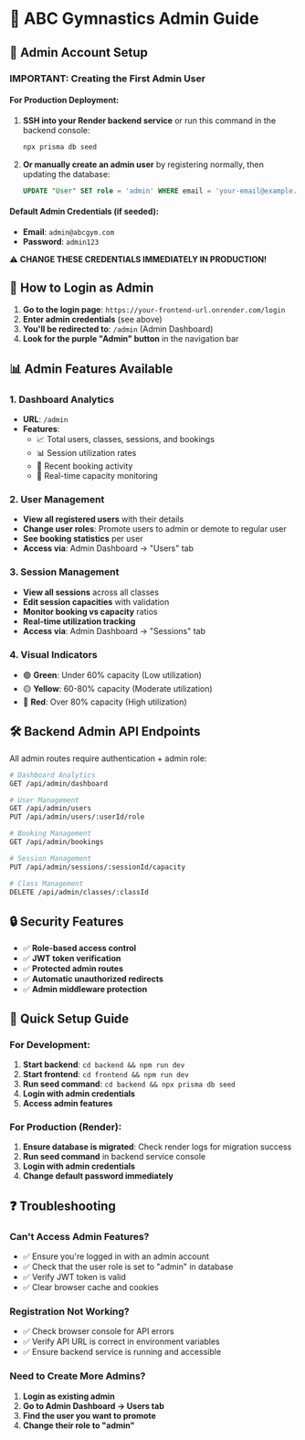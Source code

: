 # 🔑 ABC Gymnastics Admin Guide

## 👤 Admin Account Setup

### **IMPORTANT: Creating the First Admin User**

#### **For Production Deployment:**
1. **SSH into your Render backend service** or run this command in the backend console:
   ```bash
   npx prisma db seed
   ```

2. **Or manually create an admin user** by registering normally, then updating the database:
   ```sql
   UPDATE "User" SET role = 'admin' WHERE email = 'your-email@example.com';
   ```

#### **Default Admin Credentials (if seeded):**
- **Email**: `admin@abcgym.com`
- **Password**: `admin123`

⚠️ **CHANGE THESE CREDENTIALS IMMEDIATELY IN PRODUCTION!**

## 🚀 How to Login as Admin

1. **Go to the login page**: `https://your-frontend-url.onrender.com/login`
2. **Enter admin credentials** (see above)
3. **You'll be redirected to**: `/admin` (Admin Dashboard)
4. **Look for the purple "Admin" button** in the navigation bar

## 📊 Admin Features Available

### 1. **Dashboard Analytics**
- **URL**: `/admin`
- **Features**:
  - 📈 Total users, classes, sessions, and bookings
  - 📊 Session utilization rates
  - 📅 Recent booking activity
  - 🎯 Real-time capacity monitoring

### 2. **User Management**
- **View all registered users** with their details
- **Change user roles**: Promote users to admin or demote to regular user
- **See booking statistics** per user
- **Access via**: Admin Dashboard → "Users" tab

### 3. **Session Management**
- **View all sessions** across all classes
- **Edit session capacities** with validation
- **Monitor booking vs capacity** ratios
- **Real-time utilization tracking**
- **Access via**: Admin Dashboard → "Sessions" tab

### 4. **Visual Indicators**
- 🟢 **Green**: Under 60% capacity (Low utilization)
- 🟡 **Yellow**: 60-80% capacity (Moderate utilization)
- 🔴 **Red**: Over 80% capacity (High utilization)

## 🛠️ Backend Admin API Endpoints

All admin routes require authentication + admin role:

```bash
# Dashboard Analytics
GET /api/admin/dashboard

# User Management
GET /api/admin/users
PUT /api/admin/users/:userId/role

# Booking Management  
GET /api/admin/bookings

# Session Management
PUT /api/admin/sessions/:sessionId/capacity

# Class Management
DELETE /api/admin/classes/:classId
```

## 🔒 Security Features

- ✅ **Role-based access control**
- ✅ **JWT token verification**
- ✅ **Protected admin routes**
- ✅ **Automatic unauthorized redirects**
- ✅ **Admin middleware protection**

## 🚀 Quick Setup Guide

### **For Development:**
1. **Start backend**: `cd backend && npm run dev`
2. **Start frontend**: `cd frontend && npm run dev`
3. **Run seed command**: `cd backend && npx prisma db seed`
4. **Login with admin credentials**
5. **Access admin features**

### **For Production (Render):**
1. **Ensure database is migrated**: Check render logs for migration success
2. **Run seed command** in backend service console
3. **Login with admin credentials**
4. **Change default password immediately**

## ❓ Troubleshooting

### **Can't Access Admin Features?**
- ✅ Ensure you're logged in with an admin account
- ✅ Check that the user role is set to "admin" in database
- ✅ Verify JWT token is valid
- ✅ Clear browser cache and cookies

### **Registration Not Working?**
- ✅ Check browser console for API errors
- ✅ Verify API URL is correct in environment variables
- ✅ Ensure backend service is running and accessible

### **Need to Create More Admins?**
1. **Login as existing admin**
2. **Go to Admin Dashboard → Users tab**
3. **Find the user you want to promote**
4. **Change their role to "admin"**
